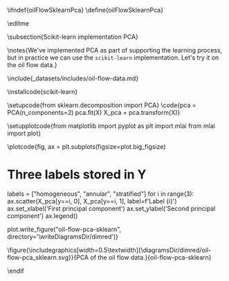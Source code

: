 \ifndef{oilFlowSklearnPca}
\define{oilFlowSklearnPca}

\editme

\subsection{Scikit-learn implementation PCA}

\notes{We've implemented PCA as part of supporting the learning process, but in practice we can use the `scikit-learn` implementation. Let's try it on the oil flow data.}

\include{_datasets/includes/oil-flow-data.md}


\installcode{scikit-learn}

\setupcode{from sklearn.decomposition import PCA}
\code{pca = PCA(n_components=2)
pca.fit(X)
X_pca = pca.transform(X)}

\setupplotcode{from matplotlib import pyplot as plt
import mlai
from mlai import plot}

\plotcode{fig, ax = plt.subplots(figsize=plot.big_figsize)
# Three labels stored in Y
labels = ["homogeneous", "annular", "stratified"]
for i in range(3):
    ax.scatter(X_pca[y==i, 0], X_pca[y==i, 1], label=f'Label {i}')
ax.set_xlabel('First principal component')
ax.set_ylabel('Second principal component')
ax.legend()

plot.write_figure("oil-flow-pca-sklearn", directory='\writeDiagramsDir/dimred')}

\figure{\includegraphics[width=0.5\textwidth]{\diagramsDir/dimred/oil-flow-pca_sklearn.svg}}{PCA of the oil flow data.}{oil-flow-pca-sklearn}

\endif